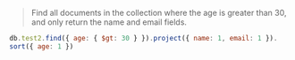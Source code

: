 > Find all documents in the collection where the age is greater than 30, and only return the name and email fields.

```js
db.test2.find({ age: { $gt: 30 } }).project({ name: 1, email: 1 }).
sort({ age: 1 })

```
